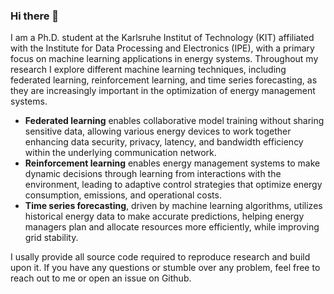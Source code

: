 ### Hi there 👋

I am a Ph.D. student at the Karlsruhe Institut of Technology (KIT) affiliated with the Institute for Data Processing and Electronics (IPE), with a primary focus on machine learning applications in energy systems. Throughout my research I explore different machine learning techniques, including federated learning, reinforcement learning, and time series forecasting, as they are increasingly important in the optimization of energy management systems.
- **Federated learning** enables collaborative model training without sharing sensitive data, allowing various energy devices to work together enhancing data security, privacy, latency, and bandwidth efficiency within the underlying communication network.
- **Reinforcement learning** enables energy management systems to make dynamic decisions through learning from interactions with the environment, leading to adaptive control strategies that optimize energy consumption, emissions, and operational costs.
- **Time series forecasting**, driven by machine learning algorithms, utilizes historical energy data to make accurate predictions, helping energy managers plan and allocate resources more efficiently, while improving grid stability.

I usally provide all source code required to reproduce research and build upon it. If you have any questions or stumble over any problem, feel free to reach out to me or open an issue on Github.
